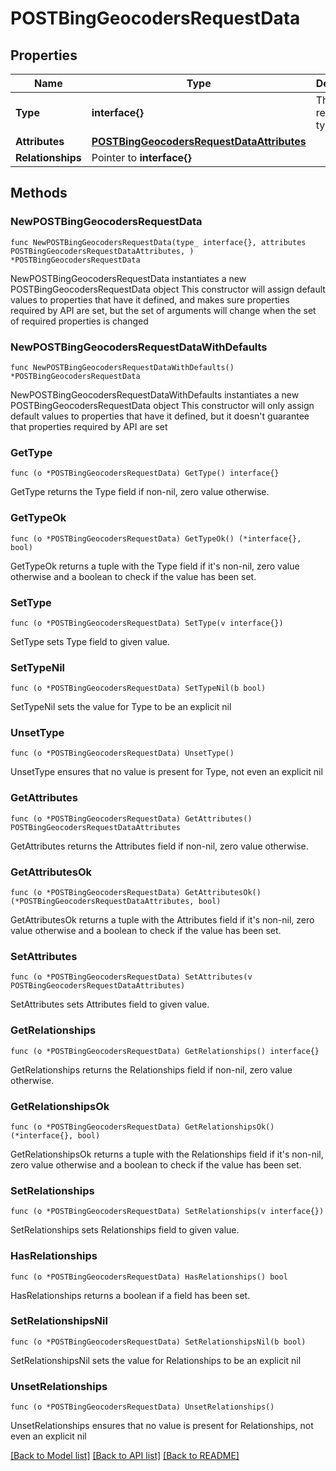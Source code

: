 # POSTBingGeocodersRequestData

## Properties

Name | Type | Description | Notes
------------ | ------------- | ------------- | -------------
**Type** | **interface{}** | The resource&#39;s type | 
**Attributes** | [**POSTBingGeocodersRequestDataAttributes**](POSTBingGeocodersRequestDataAttributes.md) |  | 
**Relationships** | Pointer to **interface{}** |  | [optional] 

## Methods

### NewPOSTBingGeocodersRequestData

`func NewPOSTBingGeocodersRequestData(type_ interface{}, attributes POSTBingGeocodersRequestDataAttributes, ) *POSTBingGeocodersRequestData`

NewPOSTBingGeocodersRequestData instantiates a new POSTBingGeocodersRequestData object
This constructor will assign default values to properties that have it defined,
and makes sure properties required by API are set, but the set of arguments
will change when the set of required properties is changed

### NewPOSTBingGeocodersRequestDataWithDefaults

`func NewPOSTBingGeocodersRequestDataWithDefaults() *POSTBingGeocodersRequestData`

NewPOSTBingGeocodersRequestDataWithDefaults instantiates a new POSTBingGeocodersRequestData object
This constructor will only assign default values to properties that have it defined,
but it doesn't guarantee that properties required by API are set

### GetType

`func (o *POSTBingGeocodersRequestData) GetType() interface{}`

GetType returns the Type field if non-nil, zero value otherwise.

### GetTypeOk

`func (o *POSTBingGeocodersRequestData) GetTypeOk() (*interface{}, bool)`

GetTypeOk returns a tuple with the Type field if it's non-nil, zero value otherwise
and a boolean to check if the value has been set.

### SetType

`func (o *POSTBingGeocodersRequestData) SetType(v interface{})`

SetType sets Type field to given value.


### SetTypeNil

`func (o *POSTBingGeocodersRequestData) SetTypeNil(b bool)`

 SetTypeNil sets the value for Type to be an explicit nil

### UnsetType
`func (o *POSTBingGeocodersRequestData) UnsetType()`

UnsetType ensures that no value is present for Type, not even an explicit nil
### GetAttributes

`func (o *POSTBingGeocodersRequestData) GetAttributes() POSTBingGeocodersRequestDataAttributes`

GetAttributes returns the Attributes field if non-nil, zero value otherwise.

### GetAttributesOk

`func (o *POSTBingGeocodersRequestData) GetAttributesOk() (*POSTBingGeocodersRequestDataAttributes, bool)`

GetAttributesOk returns a tuple with the Attributes field if it's non-nil, zero value otherwise
and a boolean to check if the value has been set.

### SetAttributes

`func (o *POSTBingGeocodersRequestData) SetAttributes(v POSTBingGeocodersRequestDataAttributes)`

SetAttributes sets Attributes field to given value.


### GetRelationships

`func (o *POSTBingGeocodersRequestData) GetRelationships() interface{}`

GetRelationships returns the Relationships field if non-nil, zero value otherwise.

### GetRelationshipsOk

`func (o *POSTBingGeocodersRequestData) GetRelationshipsOk() (*interface{}, bool)`

GetRelationshipsOk returns a tuple with the Relationships field if it's non-nil, zero value otherwise
and a boolean to check if the value has been set.

### SetRelationships

`func (o *POSTBingGeocodersRequestData) SetRelationships(v interface{})`

SetRelationships sets Relationships field to given value.

### HasRelationships

`func (o *POSTBingGeocodersRequestData) HasRelationships() bool`

HasRelationships returns a boolean if a field has been set.

### SetRelationshipsNil

`func (o *POSTBingGeocodersRequestData) SetRelationshipsNil(b bool)`

 SetRelationshipsNil sets the value for Relationships to be an explicit nil

### UnsetRelationships
`func (o *POSTBingGeocodersRequestData) UnsetRelationships()`

UnsetRelationships ensures that no value is present for Relationships, not even an explicit nil

[[Back to Model list]](../README.md#documentation-for-models) [[Back to API list]](../README.md#documentation-for-api-endpoints) [[Back to README]](../README.md)


